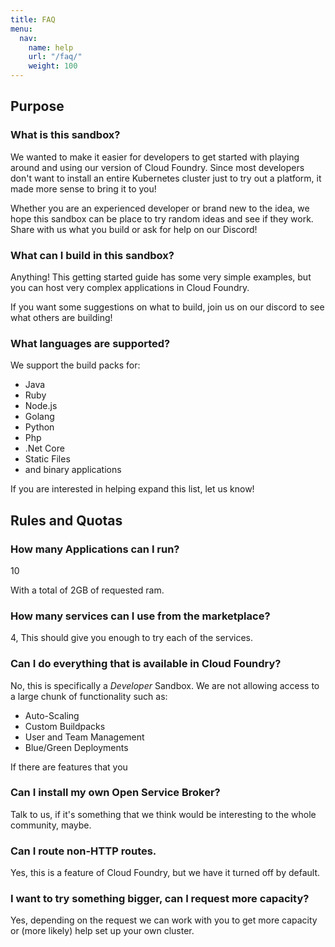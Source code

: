 ```yaml
---
title: FAQ
menu:
  nav:
    name: help
    url: "/faq/"
    weight: 100
---
```


## Purpose

### What is this sandbox?

We wanted to make it easier for developers to get started with playing around and using our version of Cloud Foundry. Since most developers don't want to install an entire Kubernetes cluster just to try out a platform, it made more sense to bring it to you! 

Whether you are an experienced developer or brand new to the idea, we hope this sandbox can be place to try random ideas and see if they work. Share with us what you build or ask for help on our Discord!

### What can I build in this sandbox?

Anything! This getting started guide has some very simple examples, but you can host very complex applications in Cloud Foundry.

If you want some suggestions on what to build, join us on our discord to see what others are building!

### What languages are supported?

We support the build packs for: 
 - Java
 - Ruby
 - Node.js
 - Golang
 - Python
 - Php
 - .Net Core
 - Static Files
 - and binary applications

 If you are interested in helping expand this list, let us know!

## Rules and Quotas

### How many Applications can I run?
10

With a total of 2GB of requested ram.

### How many services can I use from the marketplace?

4, This should give you enough to try each of the services.

### Can I do everything that is available in Cloud Foundry?

No, this is specifically a *Developer* Sandbox. We are not allowing access to a large chunk of functionality such as:

 - Auto-Scaling
 - Custom Buildpacks
 - User and Team Management
 - Blue/Green Deployments

If there are features that you 

### Can I install my own Open Service Broker? 

Talk to us, if it's something that we think would be interesting to the whole community, maybe.

### Can I route non-HTTP routes. 

Yes, this is a feature of Cloud Foundry, but we have it turned off by default.

### I want to try something bigger, can I request more capacity?

Yes, depending on the request we can work with you to get more capacity or (more likely) help set up your own cluster.

